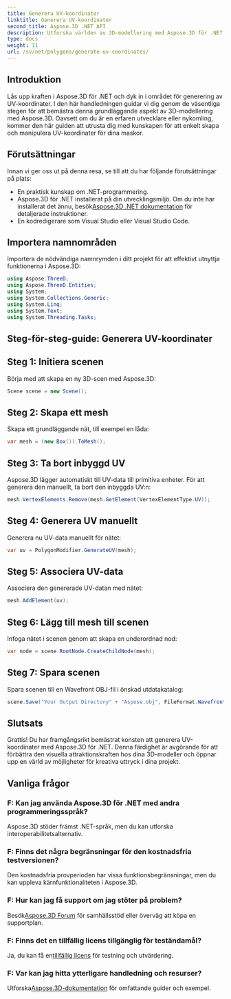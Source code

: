 ```yaml
---
title: Generera UV-koordinater
linktitle: Generera UV-koordinater
second_title: Aspose.3D .NET API
description: Utforska världen av 3D-modellering med Aspose.3D för .NET. Master UV-koordinater genererar utan ansträngning. Lyft dina projekt nu!
type: docs
weight: 11
url: /sv/net/polygons/generate-uv-coordinates/
---
```

## Introduktion
Lås upp kraften i Aspose.3D för .NET och dyk in i området för generering av UV-koordinater. I den här handledningen guidar vi dig genom de väsentliga stegen för att bemästra denna grundläggande aspekt av 3D-modellering med Aspose.3D. Oavsett om du är en erfaren utvecklare eller nykomling, kommer den här guiden att utrusta dig med kunskapen för att enkelt skapa och manipulera UV-koordinater för dina maskor.
## Förutsättningar
Innan vi ger oss ut på denna resa, se till att du har följande förutsättningar på plats:
- En praktisk kunskap om .NET-programmering.
-  Aspose.3D för .NET installerat på din utvecklingsmiljö. Om du inte har installerat det ännu, besök[Aspose.3D .NET dokumentation](https://reference.aspose.com/3d/net/) för detaljerade instruktioner.
- En kodredigerare som Visual Studio eller Visual Studio Code.
## Importera namnområden
Importera de nödvändiga namnrymden i ditt projekt för att effektivt utnyttja funktionerna i Aspose.3D:
```csharp
using Aspose.ThreeD;
using Aspose.ThreeD.Entities;
using System;
using System.Collections.Generic;
using System.Linq;
using System.Text;
using System.Threading.Tasks;
```
## Steg-för-steg-guide: Generera UV-koordinater
## Steg 1: Initiera scenen
Börja med att skapa en ny 3D-scen med Aspose.3D:
```csharp
Scene scene = new Scene();
```
## Steg 2: Skapa ett mesh
Skapa ett grundläggande nät, till exempel en låda:
```csharp
var mesh = (new Box()).ToMesh();
```
## Steg 3: Ta bort inbyggd UV
Aspose.3D lägger automatiskt till UV-data till primitiva enheter. För att generera den manuellt, ta bort den inbyggda UV:n:
```csharp
mesh.VertexElements.Remove(mesh.GetElement(VertexElementType.UV));
```
## Steg 4: Generera UV manuellt
Generera nu UV-data manuellt för nätet:
```csharp
var uv = PolygonModifier.GenerateUV(mesh);
```
## Steg 5: Associera UV-data
Associera den genererade UV-datan med nätet:
```csharp
mesh.AddElement(uv);
```
## Steg 6: Lägg till mesh till scenen
Infoga nätet i scenen genom att skapa en underordnad nod:
```csharp
var node = scene.RootNode.CreateChildNode(mesh);
```
## Steg 7: Spara scenen
Spara scenen till en Wavefront OBJ-fil i önskad utdatakatalog:
```csharp
scene.Save("Your Output Directory" + "Aspose.obj", FileFormat.WavefrontOBJ);
```
## Slutsats
Grattis! Du har framgångsrikt bemästrat konsten att generera UV-koordinater med Aspose.3D för .NET. Denna färdighet är avgörande för att förbättra den visuella attraktionskraften hos dina 3D-modeller och öppnar upp en värld av möjligheter för kreativa uttryck i dina projekt.
## Vanliga frågor
### F: Kan jag använda Aspose.3D för .NET med andra programmeringsspråk?
Aspose.3D stöder främst .NET-språk, men du kan utforska interoperabilitetsalternativ.
### F: Finns det några begränsningar för den kostnadsfria testversionen?
Den kostnadsfria provperioden har vissa funktionsbegränsningar, men du kan uppleva kärnfunktionaliteten i Aspose.3D.
### F: Hur kan jag få support om jag stöter på problem?
 Besök[Aspose.3D Forum](https://forum.aspose.com/c/3d/18) för samhällsstöd eller överväg att köpa en supportplan.
### F: Finns det en tillfällig licens tillgänglig för teständamål?
 Ja, du kan få en[tillfällig licens](https://purchase.aspose.com/temporary-license/) för testning och utvärdering.
### F: Var kan jag hitta ytterligare handledning och resurser?
 Utforska[Aspose.3D-dokumentation](https://reference.aspose.com/3d/net/) för omfattande guider och exempel.